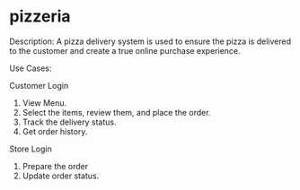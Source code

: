 # pizzeria

Description:
A pizza delivery system is used to ensure the pizza is delivered to the customer and create a true online purchase experience.

Use Cases:

Customer Login

1) View Menu.
2) Select the items, review them, and place the order.
3) Track the delivery status.
3) Get order history.

Store Login

1) Prepare the order
2) Update order status.

